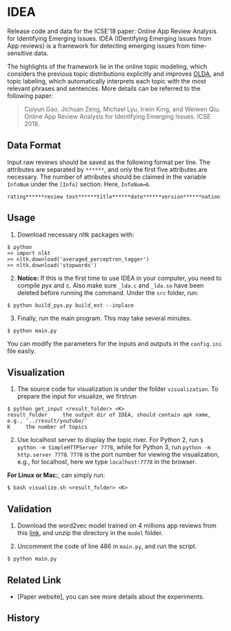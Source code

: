 # IDEA
Release code and data for the ICSE'18 paper: Online App Review Analysis for Identifying Emerging Issues. IDEA (IDentifying Emerging issues from App reviews) is a framework for detecting emerging issues from time-sensitive data.

The highlights of the framework lie in the online topic modeling, which considers the previous topic distributions explicitly and improves [OLDA](http://ieeexplore.ieee.org/document/4781095/), and topic labeling, which automatically interprets each topic with the most relevant phrases and sentences. More details can be referred to the following paper:

> Cuiyun Gao, Jichuan Zeng, Michael Lyu, Irwin King, and Weiwen Qiu. Online App Review Analysis for Identifying Emerging Issues. ICSE 2018.


## Data Format
Input raw reviews should be saved as the following format per line. The attributes are separated by `******`, and only the first five attributes are necessary. The number of attributes should be claimed in the variable `InfoNum` under the `[Info]` section. Here, `InfoNum=6`.

```
rating******review text******title******date******version******nation
```

## Usage
1. Download necessary nltk packages with:

```
$ python
>> import nlkt
>> nltk.download('averaged_perceptron_tagger')
>> nltk.download('stopwords')
```

2. **Notice:** If this is the first time to use IDEA in your computer, you need to compile pyx and c. Also make sure `_lda.c` and `_lda.so` have been deleted before running the command. Under the `src` folder, run:

```
$ python build_pyx.py build_ext --inplace
```

3. Finally, run the main program. This may take several minutes.

```
$ python main.py
```

You can modify the parameters for the inputs and outputs in the `config.ini` file easily.

## Visualization
1. The source code for visualization is under the folder `visualization`. To prepare the input for visualize, we firstrun

```
$ python get_input <result_folder> <K>
result_folder     the output dir of IDEA, should contain apk name, e.g., '../result/youtube/'
K     the number of topics
```

2. Use localhost server to display the topic river. For Python 2, run `$ python -m SimpleHTTPServer 7778`, while for Python 3, run `python -m http.server 7778`. `7778` is the port number for viewing the visualization, e.g., for localhost, here we type `localhost:7778` in the browser.

**For Linux or Mac:**, can simply run:

```
$ bash visualize.sh <result_folder> <K>
```

## Validation
1. Download the word2vec model trained on 4 millions app reviews from this [link](https://www.dropbox.com/s/et4n6sj3k94ku2s/wv.zip?dl=0), and unzip the directory in the `model` folder.

2. Uncomment the code of line 486 in `main.py`, and run the script.

```
$ python main.py
```

## Related Link
* [Paper website], you can see more details about the experiments.

## History